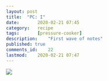 ```yaml
---
layout: post
title: 	"PC: I"
date:		2020-02-21 07:45
category:	recipe
tags:		[pressure-cooker] 
description: 	"First wave of notes"
published: true
comments_id:	22
lastmod:	2020-02-21 07:47
---
```


<img src="{{ site.url }}/assets/img/SUNP0004.JPG" max-width="1000" />
